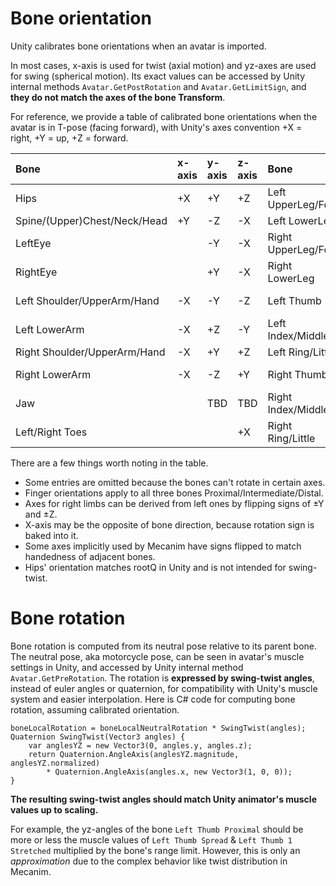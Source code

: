 # Bone orientation

Unity calibrates bone orientations when an avatar is imported.

In most cases, x-axis is used for twist (axial motion) and yz-axes are used for swing (spherical motion).
Its exact values can be accessed by Unity internal methods `Avatar.GetPostRotation` and `Avatar.GetLimitSign`,
and **they do not match the axes of the bone Transform**.

For reference, we provide a table of calibrated bone orientations when the avatar is in T-pose (facing forward),
with Unity's axes convention +X = right, +Y = up, +Z = forward.

| Bone                         | x-axis | y-axis | z-axis | Bone                | x-axis | y-axis | z-axis |
|:-----------------------------|:-------|:-------|:-------|:--------------------|:-------|:-------|:-------|
| Hips                         | +X     | +Y     | +Z     | Left UpperLeg/Foot  | -Y     | -Z     | +X     |
| Spine/(Upper)Chest/Neck/Head | +Y     | -Z     | -X     | Left LowerLeg       | -Y     | +Z     | -X     |
| LeftEye                      |        | -Y     | -X     | Right UpperLeg/Foot | +Y     | +Z     | +X     |
| RightEye                     |        | +Y     | -X     | Right LowerLeg      | +Y     | -Z     | -X     |
| Left Shoulder/UpperArm/Hand  | -X     | -Y     | -Z     | Left Thumb          |        | -X-Z   | +Y     |
| Left LowerArm                | -X     | +Z     | -Y     | Left Index/Middle   |        | +Y     | -Z     |
| Right Shoulder/UpperArm/Hand | -X     | +Y     | +Z     | Left Ring/Little    |        | -Y     | -Z     |
| Right LowerArm               | -X     | -Z     | +Y     | Right Thumb         |        | -X+Z   | -Y     |
| Jaw                          |        | TBD    | TBD    | Right Index/Middle  |        | -Y     | +Z     |
| Left/Right Toes              |        |        | +X     | Right Ring/Little   |        | +Y     | +Z     |

There are a few things worth noting in the table.

* Some entries are omitted because the bones can't rotate in certain axes.
* Finger orientations apply to all three bones Proximal/Intermediate/Distal.
* Axes for right limbs can be derived from left ones by flipping signs of ±Y and ±Z.
* X-axis may be the opposite of bone direction, because rotation sign is baked into it.
* Some axes implicitly used by Mecanim have signs flipped to match handedness of adjacent bones.
* Hips' orientation matches rootQ in Unity and is not intended for swing-twist.

# Bone rotation

Bone rotation is computed from its neutral pose relative to its parent bone.
The neutral pose, aka motorcycle pose, can be seen in avatar's muscle settings in Unity,
and accessed by Unity internal method `Avatar.GetPreRotation`.
The rotation is **expressed by swing-twist angles**, instead of euler angles or quaternion,
for compatibility with Unity's muscle system and easier interpolation.
Here is C# code for computing bone rotation, assuming calibrated orientation.

```
boneLocalRotation = boneLocalNeutralRotation * SwingTwist(angles);
Quaternion SwingTwist(Vector3 angles) {
	var anglesYZ = new Vector3(0, angles.y, angles.z);
	return Quaternion.AngleAxis(anglesYZ.magnitude, anglesYZ.normalized)
		* Quaternion.AngleAxis(angles.x, new Vector3(1, 0, 0));
}
```

**The resulting swing-twist angles should match Unity animator's muscle values up to scaling.**

For example, the yz-angles of the bone `Left Thumb Proximal` should be more or less
the muscle values of `Left Thumb Spread` & `Left Thumb 1 Stretched` multiplied by the bone's range limit.
However, this is only an *approximation* due to the complex behavior like twist distribution in Mecanim.